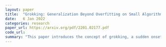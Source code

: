 ```yaml
---
layout: paper
title:  "Grokking: Generalization Beyond Overfitting on Small Algorithmic Datasets"
date:   6 Jan 2022
categories: research
paper_url: https://arxiv.org/pdf/2201.02177.pdf
code_url: 
summary: "This paper introduces the concept of grokking, a sudden onset of perfect generalisation long after overfitting, on small, algorithmically generated datasets. The study also finds that generalization on smaller datasets requires more optimization. The authors suggest that such datasets are ideal for investigating the puzzling phenomenon of how overparametrized neural networks generalize beyond simply memorizing their training data."
---
```


